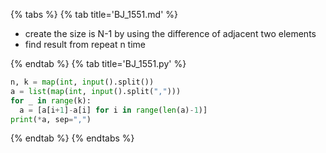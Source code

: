 {% tabs %}
{% tab title='BJ_1551.md' %}

* create the size is N-1 by using the difference of adjacent two elements
* find result from repeat n time

{% endtab %}
{% tab title='BJ_1551.py' %}

```py
n, k = map(int, input().split())
a = list(map(int, input().split(",")))
for _ in range(k):
  a = [a[i+1]-a[i] for i in range(len(a)-1)]
print(*a, sep=",")
```

{% endtab %}
{% endtabs %}